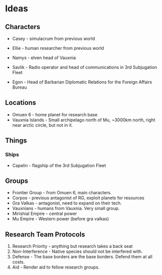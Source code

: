 # Ideas

## Characters

* Casey - simulacrum from previous world
* Ellie - human researcher from previous world

* Namys - elven head of Vauxnia

* Savlik - Radio operator and head of communications in 3rd Subjugation Fleet
* Egon - Head of Barbarian Diplomatic Relations for the Foreign Affairs Bureau

## Locations

* Omuen 6 - home planet for research base
* Vauxnia Islands - Small archipelago north of Mu, ~3000km north, right near arctic circle, but not in it.

## Things

### Ships
* Capelin - flagship of the 3rd Subjugation Fleet

## Groups

* Frontier Group - from Omuen 6, main characters.
* Corpos - previous antagonist of RG, exploit planets for resources
* Gra Valkas - antagonist, need to expand on their tech.
* Vauxnians - humans from Vauxnia. Very small group.
* Mirishial Empire - central power
* Mu Empire - Western power (before gra valkas)

## Research Team Protocols

1. Research Priority - anything but research takes a back seat
2. Non-Interference - Native species should not be interfered with.
3. Defense - The base borders are the base borders. Defend them at all costs.
4. Aid - Render aid to fellow research groups.
